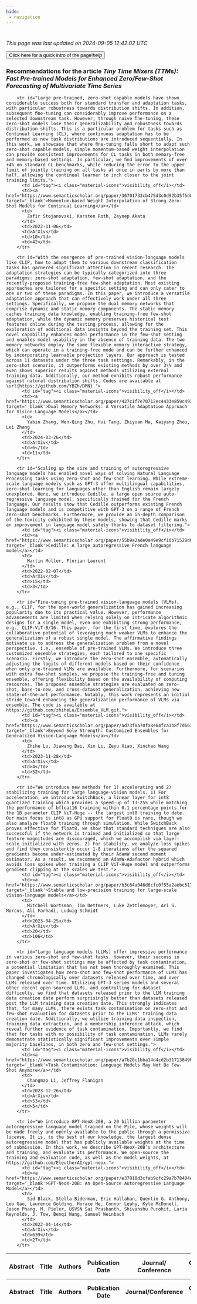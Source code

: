 ```yaml
---
hide:
 - navigation
---
```

<!DOCTYPE html>
#
<html lang="en">
<head>
  <meta charset="utf-8">
</head>

<body>
  <p>
  <i class="footer">This page was last updated on 2024-09-05 12:42:02 UTC</i>
  </p>
  
  <div class="note info" onclick="startIntro()">
    <p>
      <button type="button" class="buttons">
        <div style="display: flex; align-items: center;">
        Click here for a quick intro of the page! <i class="material-icons">help</i>
        </div>
      </button>
    </p>
  </div>

  <p>
  <h3 data-intro='Recommendations for the article'>
    Recommendations for the article <i>Tiny Time Mixers (TTMs): Fast Pre-trained Models for Enhanced Zero/Few-Shot Forecasting of Multivariate Time Series</i>
  </h3>
  <table id="table1" class="display wrap" style="width:100%">
  <thead>
    <tr>
        <th data-intro='Click to view the abstract (if available)'>Abstract</th>
        <th>Title</th>
        <th>Authors</th>
        <th>Publication Date</th>
        <th>Journal/ Conference</th>
        <th>Citation count</th>
        <th data-intro='Highest h-index among the authors'>Highest h-index</th>
    </tr>
  </thead>
  <tbody>
    
        <tr id="Large pre-trained, zero-shot capable models have shown considerable success both for standard transfer and adaptation tasks, with particular robustness towards distribution shifts. In addition, subsequent ﬁne-tuning can considerably improve performance on a selected downstream task. However, through naive ﬁne-tuning, these zero-shot models lose their generalizability and robustness towards distribution shifts. This is a particular problem for tasks such as Continual Learning (CL), where continuous adaptation has to be performed as new task distributions are introduced sequentially. In this work, we showcase that where ﬁne-tuning falls short to adapt such zero-shot capable models, simple momentum-based weight interpolation can provide consistent improvements for CL tasks in both memory-free and memory-based settings. In particular, we ﬁnd improvements of over +4% on standard CL benchmarks, while reducing the error to the upper limit of jointly training on all tasks at once in parts by more than half, allowing the continual learner to inch closer to the joint training limits.">
          <td id="tag"><i class="material-icons">visibility_off</i></td>
          <td><a href="https://www.semanticscholar.org/paper/36701733cb475d3c0d92b35f5d0dd89348875f1a" target='_blank'>Momentum-based Weight Interpolation of Strong Zero-Shot Models for Continual Learning</a></td>
          <td>
            Zafir Stojanovski, Karsten Roth, Zeynep Akata
          </td>
          <td>2022-11-06</td>
          <td>ArXiv</td>
          <td>10</td>
          <td>42</td>
        </tr>
    
        <tr id="With the emergence of pre-trained vision-language models like CLIP, how to adapt them to various downstream classification tasks has garnered significant attention in recent research. The adaptation strategies can be typically categorized into three paradigms: zero-shot adaptation, few-shot adaptation, and the recently-proposed training-free few-shot adaptation. Most existing approaches are tailored for a specific setting and can only cater to one or two of these paradigms. In this paper, we introduce a versatile adaptation approach that can effectively work under all three settings. Specifically, we propose the dual memory networks that comprise dynamic and static memory components. The static memory caches training data knowledge, enabling training-free few-shot adaptation, while the dynamic memory preserves historical test features online during the testing process, allowing for the exploration of additional data insights beyond the training set. This novel capability enhances model performance in the few-shot setting and enables model usability in the absence of training data. The two memory networks employ the same flexible memory interactive strategy, which can operate in a training-free mode and can be further enhanced by incorporating learnable projection layers. Our approach is tested across 11 datasets under the three task settings. Remarkably, in the zero-shot scenario, it outperforms existing methods by over 3\% and even shows superior results against methods utilizing external training data. Additionally, our method exhibits robust performance against natural distribution shifts. Codes are available at \url{https://github.com/YBZh/DMN}.">
          <td id="tag"><i class="material-icons">visibility_off</i></td>
          <td><a href="https://www.semanticscholar.org/paper/427c1f7e70712ec4433e859c493bfb4d8d18c713" target='_blank'>Dual Memory Networks: A Versatile Adaptation Approach for Vision-Language Models</a></td>
          <td>
            Yabin Zhang, Wen-Qing Zhu, Hui Tang, Zhiyuan Ma, Kaiyang Zhou, Lei Zhang
          </td>
          <td>2024-03-26</td>
          <td>ArXiv</td>
          <td>6</td>
          <td>11</td>
        </tr>
    
        <tr id="Scaling up the size and training of autoregressive language models has enabled novel ways of solving Natural Language Processing tasks using zero-shot and few-shot learning. While extreme-scale language models such as GPT-3 offer multilingual capabilities, zero-shot learning for languages other than English remain largely unexplored. Here, we introduce Cedille, a large open source auto-regressive language model, specifically trained for the French language. Our results show that Cedille outperforms existing French language models and is competitive with GPT-3 on a range of French zero-shot benchmarks. Furthermore, we provide an in-depth comparison of the toxicity exhibited by these models, showing that Cedille marks an improvement in language model safety thanks to dataset filtering.">
          <td id="tag"><i class="material-icons">visibility_off</i></td>
          <td><a href="https://www.semanticscholar.org/paper/55b9a2ade0a49e9cf10b71528d69dfee4e826025" target='_blank'>Cedille: A large autoregressive French language model</a></td>
          <td>
            Martin Müller, Florian Laurent
          </td>
          <td>2022-02-07</td>
          <td>ArXiv</td>
          <td>15</td>
          <td>3</td>
        </tr>
    
        <tr id="Fine-tuning pre-trained vision-language models (VLMs), e.g., CLIP, for the open-world generalization has gained increasing popularity due to its practical value. However, performance advancements are limited when relying solely on intricate algorithmic designs for a single model, even one exhibiting strong performance, e.g., CLIP-ViT-B/16. This paper, for the first time, explores the collaborative potential of leveraging much weaker VLMs to enhance the generalization of a robust single model. The affirmative findings motivate us to address the generalization problem from a novel perspective, i.e., ensemble of pre-trained VLMs. We introduce three customized ensemble strategies, each tailored to one specific scenario. Firstly, we introduce the zero-shot ensemble, automatically adjusting the logits of different models based on their confidence when only pre-trained VLMs are available. Furthermore, for scenarios with extra few-shot samples, we propose the training-free and tuning ensemble, offering flexibility based on the availability of computing resources. The proposed ensemble strategies are evaluated on zero-shot, base-to-new, and cross-dataset generalization, achieving new state-of-the-art performance. Notably, this work represents an initial stride toward enhancing the generalization performance of VLMs via ensemble. The code is available at https://github.com/zhiheLu/Ensemble_VLM.git.">
          <td id="tag"><i class="material-icons">visibility_off</i></td>
          <td><a href="https://www.semanticscholar.org/paper/ad73f8a70fa8e64fca1b8f7d663245c257e1759f" target='_blank'>Beyond Sole Strength: Customized Ensembles for Generalized Vision-Language Models</a></td>
          <td>
            Zhihe Lu, Jiawang Bai, Xin Li, Zeyu Xiao, Xinchao Wang
          </td>
          <td>2023-11-28</td>
          <td>ArXiv</td>
          <td>4</td>
          <td>52</td>
        </tr>
    
        <tr id="We introduce new methods for 1) accelerating and 2) stabilizing training for large language-vision models. 1) For acceleration, we introduce SwitchBack, a linear layer for int8 quantized training which provides a speed-up of 13-25% while matching the performance of bfloat16 training within 0.1 percentage points for the 1B parameter CLIP ViT-Huge -- the largest int8 training to date. Our main focus is int8 as GPU support for float8 is rare, though we also analyze float8 training through simulation. While SwitchBack proves effective for float8, we show that standard techniques are also successful if the network is trained and initialized so that large feature magnitudes are discouraged, which we accomplish via layer-scale initialized with zeros. 2) For stability, we analyze loss spikes and find they consistently occur 1-8 iterations after the squared gradients become under-estimated by their AdamW second moment estimator. As a result, we recommend an AdamW-Adafactor hybrid which avoids loss spikes when training a CLIP ViT-Huge model and outperforms gradient clipping at the scales we test.">
          <td id="tag"><i class="material-icons">visibility_off</i></td>
          <td><a href="https://www.semanticscholar.org/paper/b3c64a046d6cfc0f55a2aebc5176bbab69a7e021" target='_blank'>Stable and low-precision training for large-scale vision-language models</a></td>
          <td>
            Mitchell Wortsman, Tim Dettmers, Luke Zettlemoyer, Ari S. Morcos, Ali Farhadi, Ludwig Schmidt
          </td>
          <td>2023-04-25</td>
          <td>ArXiv</td>
          <td>20</td>
          <td>106</td>
        </tr>
    
        <tr id="Large language models (LLMs) offer impressive performance in various zero-shot and few-shot tasks. However, their success in zero-shot or few-shot settings may be affected by task contamination, a potential limitation that has not been thoroughly examined. This paper investigates how zero-shot and few-shot performance of LLMs has changed chronologically over datasets released over time, and over LLMs released over time. Utilizing GPT-3 series models and several other recent open-sourced LLMs, and controlling for dataset difficulty, we find that datasets released prior to the LLM training data creation date perform surprisingly better than datasets released post the LLM training data creation date. This strongly indicates that, for many LLMs, there exists task contamination on zero-shot and few-shot evaluation for datasets prior to the LLMs' training data creation date. Additionally, we utilize training data inspection, training data extraction, and a membership inference attack, which reveal further evidence of task contamination. Importantly, we find that for tasks with no possibility of task contamination, LLMs rarely demonstrate statistically significant improvements over simple majority baselines, in both zero and few-shot settings.">
          <td id="tag"><i class="material-icons">visibility_off</i></td>
          <td><a href="https://www.semanticscholar.org/paper/a7b20c1bba14d4cd2b317138496d35d47142d30f" target='_blank'>Task Contamination: Language Models May Not Be Few-Shot Anymore</a></td>
          <td>
            Changmao Li, Jeffrey Flanigan
          </td>
          <td>2023-12-26</td>
          <td>ArXiv</td>
          <td>53</td>
          <td>5</td>
        </tr>
    
        <tr id="We introduce GPT-NeoX-20B, a 20 billion parameter autoregressive language model trained on the Pile, whose weights will be made freely and openly available to the public through a permissive license. It is, to the best of our knowledge, the largest dense autoregressive model that has publicly available weights at the time of submission. In this work, we describe GPT-NeoX-20B’s architecture and training, and evaluate its performance. We open-source the training and evaluation code, as well as the model weights, at https://github.com/EleutherAI/gpt-neox.">
          <td id="tag"><i class="material-icons">visibility_off</i></td>
          <td><a href="https://www.semanticscholar.org/paper/e37018d3cfab9cfc29a7b78404e6c86ea18a907e" target='_blank'>GPT-NeoX-20B: An Open-Source Autoregressive Language Model</a></td>
          <td>
            Sid Black, Stella Biderman, Eric Hallahan, Quentin G. Anthony, Leo Gao, Laurence Golding, Horace He, Connor Leahy, Kyle McDonell, Jason Phang, M. Pieler, USVSN Sai Prashanth, Shivanshu Purohit, Laria Reynolds, J. Tow, Benqi Wang, Samuel Weinbach
          </td>
          <td>2022-04-14</td>
          <td>ArXiv</td>
          <td>639</td>
          <td>27</td>
        </tr>
    
  </tbody>
  <tfoot>
    <tr>
        <th>Abstract</th>
        <th>Title</th>
        <th>Authors</th>
        <th>Publication Date</th>
        <th>Journal/Conference</th>
        <th>Citation count</th>
        <th>Highest h-index</th>
    </tr>
  </tfoot>
  </table>
  </p>

</body>

<script>
var dataTableOptions = {
        initComplete: function () {
        this.api()
            .columns()
            .every(function () {
                let column = this;
 
                // Create select element
                let select = document.createElement('select');
                select.add(new Option(''));
                column.footer().replaceChildren(select);
 
                // Apply listener for user change in value
                select.addEventListener('change', function () {
                    column
                        .search(select.value, {exact: true})
                        .draw();
                });

                // keep the width of the select element same as the column
                select.style.width = '100%';
 
                // Add list of options
                column
                    .data()
                    .unique()
                    .sort()
                    .each(function (d, j) {
                        select.add(new Option(d));
                    });
            });
    },
    scrollX: false,
    scrollCollapse: true,
    paging: true,
    fixedColumns: true,
    columnDefs: [
        {"className": "dt-center", "targets": "_all"},
        // set width for both columns 0 and 1 as 25%
        { width: '5%', targets: 0 },
        { width: '25%', targets: 1 },
        { width: '20%', targets: 2 },
        { width: '10%', targets: 3 },
        { width: '20%', targets: 4 }

      ],
    pageLength: 10,
    layout: {
        topStart: {
            buttons: ['copy', 'csv', 'excel', 'pdf', 'print']
        }
    }
  }
  new DataTable('#table1', dataTableOptions);
  
  var table = $('#table1').DataTable();
  $('#table1 tbody').on('click', 'td:first-child', function () {
    var tr = $(this).closest('tr');
    var row = table.row( tr );

    var rowId = tr.attr('id');
    // alert(rowId);

    if (row.child.isShown()) {
      // This row is already open - close it.
      row.child.hide();
      tr.removeClass('shown');
      tr.find('td:first-child').html('<i class="material-icons">visibility_off</i>');
    } else {
      // Open row.
      // row.child('foo').show();
      var content = '<div class="child-row-content"><strong>Abstract:</strong> ' + rowId + '</div>';
      row.child(content).show();
      tr.addClass('shown');
      tr.find('td:first-child').html('<i class="material-icons">visibility</i>');
    }
  });
</script>
<style>
  .child-row-content {
    text-align: justify;
    text-justify: inter-word;
    word-wrap: break-word; /* Ensure long words are broken */
    white-space: normal; /* Ensure text wraps to the next line */
    max-width: 100%; /* Ensure content does not exceed the table width */
    padding: 10px; /* Optional: add some padding for better readability */
    /* font size */
    font-size: small;
  }
</style>
</html>